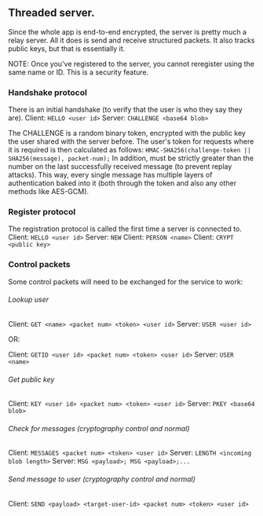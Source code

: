 ## Threaded server.
Since the whole app is end-to-end encrypted, the server is pretty much a relay server. All it does is send and receive structured packets.
It also tracks public keys, but that is essentially it.

NOTE: Once you've registered to the server, you cannot reregister using the same name or ID. This is a security feature.


### Handshake protocol
There is an initial handshake (to verify that the user is who they say they are).
Client: `HELLO <user id>`
Server: `CHALLENGE <base64 blob>`

The CHALLENGE is a random binary token, encrypted with the public key the user shared with the server before.
The user's token for requests where it is required is then calculated as follows:
`HMAC-SHA256(challenge-token || SHA256(message), packet-num);`
In addition, <packet num> must be strictly greater than the number on the last successfully received message (to prevent replay attacks).
This way, every single message has multiple layers of authentication baked into it (both through the token and also any other methods like AES-GCM).

### Register protocol
The registration protocol is called the first time a server is connected to.
Client: `HELLO <user id>`
Server: `NEW`
Client: `PERSON <name>`
Client: `CRYPT <public key>`

### Control packets
Some control packets will need to be exchanged for the service to work:

###### Lookup user
Client: `GET <name> <packet num> <token> <user id>`
Server: `USER <user id>`

OR:

Client: `GETID <user id> <packet num> <token> <user id>`
Server: `USER <name>`

###### Get public key
Client: `KEY <user id> <packet num> <token> <user id>`
Server: `PKEY <base64 blob>`

###### Check for messages (cryptography control and normal)
Client: `MESSAGES <packet num> <token> <user id>`
Server: `LENGTH <incoming blob length>`
Server: `MSG <payload>; MSG <payload>;...`

###### Send message to user (cryptography control and normal)
Client: `SEND <payload> <target-user-id> <packet num> <token> <user id>`